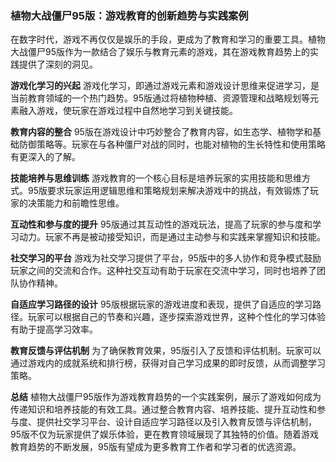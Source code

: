 ### 植物大战僵尸95版：游戏教育的创新趋势与实践案例

在数字时代，游戏不再仅仅是娱乐的手段，更成为了教育和学习的重要工具。植物大战僵尸95版作为一款结合了娱乐与教育元素的游戏，其在游戏教育趋势上的实践提供了深刻的洞见。

**游戏化学习的兴起**
游戏化学习，即通过游戏元素和游戏设计思维来促进学习，是当前教育领域的一个热门趋势。95版通过将植物种植、资源管理和战略规划等元素融入游戏，使玩家在游戏过程中自然地学习到关键技能。

**教育内容的整合**
95版在游戏设计中巧妙整合了教育内容，如生态学、植物学和基础防御策略等。玩家在与各种僵尸对战的同时，也能对植物的生长特性和使用策略有更深入的了解。

**技能培养与思维训练**
游戏教育的一个核心目标是培养玩家的实用技能和思维方式。95版要求玩家运用逻辑思维和策略规划来解决游戏中的挑战，有效锻炼了玩家的决策能力和前瞻性思维。

**互动性和参与度的提升**
95版通过其互动性的游戏玩法，提高了玩家的参与度和学习动力。玩家不再是被动接受知识，而是通过主动参与和实践来掌握知识和技能。

**社交学习的平台**
游戏为社交学习提供了平台，95版中的多人协作和竞争模式鼓励玩家之间的交流和合作。这种社交互动有助于玩家在交流中学习，同时也培养了团队协作精神。

**自适应学习路径的设计**
95版根据玩家的游戏进度和表现，提供了自适应的学习路径。玩家可以根据自己的节奏和兴趣，逐步探索游戏世界，这种个性化的学习体验有助于提高学习效率。

**教育反馈与评估机制**
为了确保教育效果，95版引入了反馈和评估机制。玩家可以通过游戏内的成就系统和排行榜，获得对自己学习成果的即时反馈，从而调整学习策略。

**总结**
植物大战僵尸95版作为游戏教育趋势的一个实践案例，展示了游戏如何成为传递知识和培养技能的有效工具。通过整合教育内容、培养技能、提升互动性和参与度、提供社交学习平台、设计自适应学习路径以及引入教育反馈与评估机制，95版不仅为玩家提供了娱乐体验，更在教育领域展现了其独特的价值。随着游戏教育趋势的不断发展，95版有望成为更多教育工作者和学习者的优选资源。